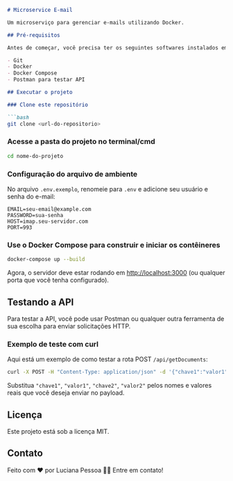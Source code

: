 

```markdown
# Microservice E-mail

Um microserviço para gerenciar e-mails utilizando Docker.

## Pré-requisitos

Antes de começar, você precisa ter os seguintes softwares instalados em sua máquina:

- Git
- Docker
- Docker Compose
- Postman para testar API

## Executar o projeto

### Clone este repositório

```bash
git clone <url-do-repositorio>
```

### Acesse a pasta do projeto no terminal/cmd

```bash
cd nome-do-projeto
```

### Configuração do arquivo de ambiente

No arquivo `.env.exemplo`, renomeie para `.env` e adicione seu usuário e senha do e-mail:

```
EMAIL=seu-email@example.com
PASSWORD=sua-senha
HOST=imap.seu-servidor.com
PORT=993
```

### Use o Docker Compose para construir e iniciar os contêineres

```bash
docker-compose up --build
```

Agora, o servidor deve estar rodando em [http://localhost:3000](http://localhost:3000) (ou qualquer porta que você tenha configurado).

## Testando a API

Para testar a API, você pode usar Postman ou qualquer outra ferramenta de sua escolha para enviar solicitações HTTP.

### Exemplo de teste com curl

Aqui está um exemplo de como testar a rota POST `/api/getDocuments`:

```bash
curl -X POST -H "Content-Type: application/json" -d '{"chave1":"valor1", "chave2":"valor2"}' http://localhost:3000/api/getDocuments
```

Substitua `"chave1"`, `"valor1"`, `"chave2"`, `"valor2"` pelos nomes e valores reais que você deseja enviar no payload.

## Licença

Este projeto está sob a licença MIT.

## Contato

Feito com ❤️ por Luciana Pessoa 👋🏽 Entre em contato!
```

